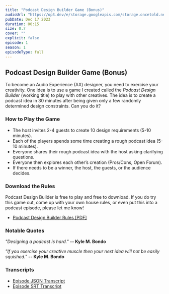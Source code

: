 ```yaml
---
title: "Podcast Design Builder Game (Bonus)"
audioUrl: "https://op3.dev/e/storage.googleapis.com/storage.oncetold.net/80000018/20800164/1702740396207_nes-bonus-001-podcast-design-builder-game.mp3"
pubDate: Dec 17 2023
duration: 00:15
size: 0.7
cover: ""
explicit: false
episode: 1
season: 1
episodeType: full
---
```


## Podcast Design Builder Game (Bonus)

To become an Audio Experience (AX) designer, you need to exercise your creativity. One idea is to use a game I created called the _Podcast Design Builder_ (working title) to play with other creatives. The idea is to create a podcast idea in 30 minutes after being given only a few randomly determined design constraints. Can you do it?

### How to Play the Game

- The host invites 2-4 guests to create 10 design requirements (5-10 minutes).
- Each of the players spends some time creating a rough podcast idea (5-10 minutes).
- Everyone shares their rough podcast idea with the host asking clarifying questions.
- Everyone then explores each other’s creation (Pros/Cons, Open Forum).
- If there needs to be a winner, the host, the guests, or the audience decides.

### Download the Rules

Podcast Design Builder is free to play and free to download. If you do try this game out, come up with your own house rules, or even put this into a podcast episode, please let me know!

- [Podcast Design Builder Rules [PDF]](https://storage.googleapis.com/storage.oncetold.net/80000018/not-easily-squished-podcast-design-builder-game-v0.3.pdf)

### Notable Quotes

_"Designing a podcast is hard."_
**-- Kyle M. Bondo**

_"If you exercise your creative muscle then your next idea will not be easily squished."_
**-- Kyle M. Bondo**

### Transcripts

- [Episode JSON Transcript](https://storage.googleapis.com/storage.oncetold.net/80000018/20800164/transcript.json)
- [Episode SRT Transcript](https://storage.googleapis.com/storage.oncetold.net/80000018/20800164/transcript.srt)
